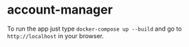 # account-manager
To run the app just type `docker-compose up --build` and go to `http://localhost` in your browser.

